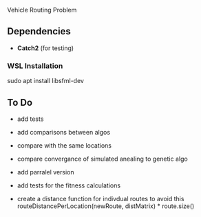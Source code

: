 Vehicle Routing Problem

## Dependencies
- **Catch2** (for testing)

### WSL Installation
sudo apt install libsfml-dev

## To Do
 - add tests
 - add comparisons between algos
 - compare with the same locations

 - compare convergance of simulated anealing to genetic algo
 - add parralel version

 - add tests for the fitness calculations
 - create a distance function for indivdual routes to avoid this routeDistancePerLocation(newRoute, distMatrix) * route.size()